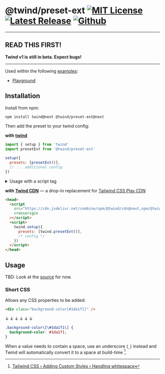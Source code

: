 # @twind/preset-ext [![MIT License](https://flat.badgen.net/github/license/tw-in-js/twind)](https://github.com/tw-in-js/twind/blob/next/LICENSE) [![Latest Release](https://flat.badgen.net/npm/v/@twind/preset-ext/next?icon=npm&label&cache=10800&color=blue)](https://www.npmjs.com/package/@twind/preset-ext/v/next) [![Github](https://flat.badgen.net/badge/icon/tw-in-js%2Ftwind%23preset-ext?icon=github&label)](https://github.com/tw-in-js/twind/tree/next/packages/preset-ext)

---

## READ THIS FIRST!

**Twind v1 is still in beta. Expect bugs!**

---

Used within the following [examples](https://github.com/tw-in-js/twind/tree/next/examples):

- [Playground](https://github.com/tw-in-js/twind/tree/next/examples/playground)

## Installation

Install from npm:

```sh
npm install twind@next @twind/preset-ext@next
```

Then add the preset to your twind config:

**with [twind](https://github.com/tw-in-js/twind/tree/next/packages/twind)**

```js
import { setup } from 'twind'
import presetExt from '@twind/preset-ext'

setup({
  presets: [presetExt()],
  // ... additional config
})
```

<details><summary>Usage with a script tag</summary>

```html
<head>
  <script
    src="https://cdn.jsdelivr.net/combine/npm/twind@next,npm/@twind/preset-ext@next"
    crossorigin
  ></script>
  <script>
    twind.setup({
      presets: [twind.presetExt()],
      // ...
    })
  </script>
</head>
```

</details>

**with [Twind CDN](https://github.com/tw-in-js/twind/tree/next/packages/cdn)** — a drop-in replacement for [Tailwind CSS Play CDN](https://tailwindcss.com/docs/installation/play-cdn)

```html
<head>
  <script
    src="https://cdn.jsdelivr.net/combine/npm/@twind/cdn@next,npm/@twind/preset-ext@next"
    crossorigin
  ></script>
  <script>
    twind.setup({
      presets: [twind.presetExt()],
      /* config */
    })
  </script>
</head>
```

## Usage

TBD: Look at the [source](./src/index.ts) for now.

### Short CSS

Allows any CSS properties to be added:

```html
<div class="background-color[#1da1f1]" />
```

↓ ↓ ↓ ↓ ↓ ↓

```css
.background-color\[\#1da1f1\] {
  background-color: #1da1f1;
}
```

When a value needs to contain a space, use an underscore (`_`) instead and Twind will automatically convert it to a space at build-time [^1].

[^1]: [Tailwind CSS › Adding Custom Styles › Handling whitespace](https://tailwindcss.com/docs/adding-custom-styles#handling-whitespace)
